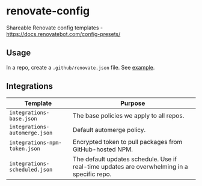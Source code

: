 # renovate-config

Shareable Renovate config templates - https://docs.renovatebot.com/config-presets/

## Usage

In a repo, create a `.github/renovate.json` file. See [example](https://github.com/Doist/app-console/blob/main/.github/renovate.json).

## Integrations

|Template|Purpose|
|-|-|
|`integrations-base.json`|The base policies we apply to all repos.|
|`integrations-automerge.json`|Default automerge policy.|
|`integrations-npm-token.json`|Encrypted token to pull packages from GitHub-hosted NPM.|
|`integrations-scheduled.json`|The default updates schedule. Use if real-time updates are overwhelming in a specific repo.|
